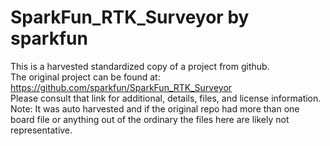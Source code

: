 
# SparkFun_RTK_Surveyor by sparkfun  
This is a harvested standardized copy of a project from github.  
The original project can be found at:  
https://github.com/sparkfun/SparkFun_RTK_Surveyor  
Please consult that link for additional, details, files, and license information.  
Note: It was auto harvested and if the original repo had more than one board file or anything out of the ordinary the files here are likely not representative.  
    